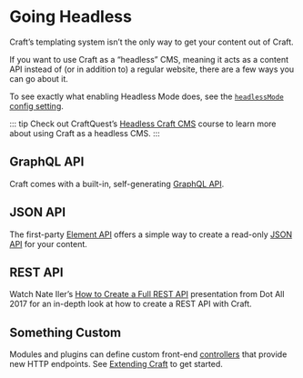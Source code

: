# Going Headless

Craft’s templating system isn’t the only way to get your content out of Craft.

If you want to use Craft as a “headless” CMS, meaning it acts as a content API instead of (or in addition to) a regular website, there are a few ways you can go about it.

To see exactly what enabling Headless Mode does, see the [`headlessMode` config setting](../config/config-settings.md#headlessmode).

::: tip
Check out CraftQuest’s [Headless Craft CMS](https://craftquest.io/courses/headless-craft) course to learn more about using Craft as a headless CMS.
:::

## GraphQL API

Craft comes with a built-in, self-generating [GraphQL API](../graphql.md).

## JSON API

The first-party [Element API](https://github.com/craftcms/element-api) offers a simple way to create a read-only [JSON API](http://jsonapi.org/) for your content.

## REST API

Watch Nate Iler’s [How to Create a Full REST API](http://dotall.com/sessions/how-to-create-a-full-rest-api-with-craft-3) presentation from Dot All 2017 for an in-depth look at how to create a REST API with Craft.

## Something Custom

Modules and plugins can define custom front-end [controllers](https://www.yiiframework.com/doc/guide/2.0/en/structure-controllers) that provide new HTTP endpoints. See [Extending Craft](../extend/README.md) to get started.

